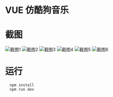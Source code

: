 # VUE 仿酷狗音乐

# 截图
  ![截图1](https://github.com/mipaifu328/vue-kugou-demo/blob/master/img_md/img1.png) 
  ![截图2](https://github.com/mipaifu328/vue-kugou-demo/blob/master/img_md/img2.png) 
  ![截图3](https://github.com/mipaifu328/vue-kugou-demo/blob/master/img_md/img3.png) 
  ![截图4](https://github.com/mipaifu328/vue-kugou-demo/blob/master/img_md/img4.png) 
  ![截图5](https://github.com/mipaifu328/vue-kugou-demo/blob/master/img_md/img5.png) 
  ![截图6](https://github.com/mipaifu328/vue-kugou-demo/blob/master/img_md/img6.png) 

# 运行
``` 
  npm install
  npm run dev
```
